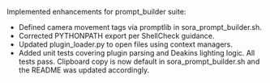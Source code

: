 Implemented enhancements for prompt_builder suite:
- Defined camera movement tags via promptlib in sora_prompt_builder.sh.
- Corrected PYTHONPATH export per ShellCheck guidance.
- Updated plugin_loader.py to open files using context managers.
- Added unit tests covering plugin parsing and Deakins lighting logic.
All tests pass.
Clipboard copy is now default in sora_prompt_builder.sh and the README was updated accordingly.

